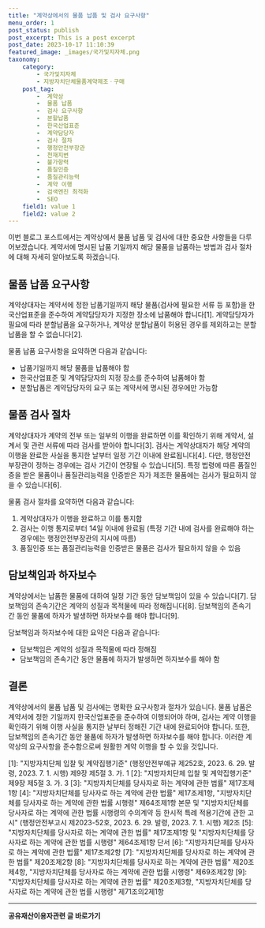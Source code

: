 ```yaml
---
title: "계약상에서의 물품 납품 및 검사 요구사항"
menu_order: 1
post_status: publish
post_excerpt: This is a post excerpt
post_date: 2023-10-17 11:10:39
featured_image: _images/국가및지자체.png
taxonomy:
    category:
        - 국가및지자체
        - 지방자치단체물품계약제조ㆍ구매
    post_tag:
        -  계약상
        -  물품 납품
        -  검사 요구사항
        -  분할납품
        -  한국산업표준
        -  계약담당자
        -  검사 절차
        -  행정안전부장관
        -  천재지변
        -  불가항력
        -  품질인증
        -  품질관리능력
        -  계약 이행
        -  검색엔진 최적화
        -  SEO
    field1: value 1
    field2: value 2
---
```



이번 블로그 포스트에서는 계약상에서 물품 납품 및 검사에 대한 중요한 사항들을 다루어보겠습니다. 계약서에 명시된 납품 기일까지 해당 물품을 납품하는 방법과 검사 절차에 대해 자세히 알아보도록 하겠습니다.

## 물품 납품 요구사항

계약상대자는 계약서에 정한 납품기일까지 해당 물품(검사에 필요한 서류 등 포함)을 한국산업표준을 준수하여 계약담당자가 지정한 장소에 납품해야 합니다[1]. 계약담당자가 필요에 따라 분할납품을 요구하거나, 계약상 분할납품이 허용된 경우를 제외하고는 분할납품을 할 수 없습니다[2].

물품 납품 요구사항을 요약하면 다음과 같습니다:
- 납품기일까지 해당 물품을 납품해야 함
- 한국산업표준 및 계약담당자의 지정 장소를 준수하여 납품해야 함
- 분할납품은 계약담당자의 요구 또는 계약서에 명시된 경우에만 가능함

## 물품 검사 절차

계약상대자가 계약의 전부 또는 일부의 이행을 완료하면 이를 확인하기 위해 계약서, 설계서 및 관련 서류에 따라 검사를 받아야 합니다[3]. 검사는 계약상대자가 해당 계약의 이행을 완료한 사실을 통지한 날부터 일정 기간 이내에 완료됩니다[4]. 다만, 행정안전부장관이 정하는 경우에는 검사 기간이 연장될 수 있습니다[5]. 특정 법령에 따른 품질인증을 받은 물품이나 품질관리능력을 인증받은 자가 제조한 물품에는 검사가 필요하지 않을 수 있습니다[6].

물품 검사 절차를 요약하면 다음과 같습니다:
1. 계약상대자가 이행을 완료하고 이를 통지함
2. 검사는 이행 통지로부터 14일 이내에 완료됨 (특정 기간 내에 검사를 완료해야 하는 경우에는 행정안전부장관의 지시에 따름)
3. 품질인증 또는 품질관리능력을 인증받은 물품은 검사가 필요하지 않을 수 있음

## 담보책임과 하자보수

계약상에서는 납품한 물품에 대하여 일정 기간 동안 담보책임이 있을 수 있습니다[7]. 담보책임의 존속기간은 계약의 성질과 목적물에 따라 정해집니다[8]. 담보책임의 존속기간 동안 물품에 하자가 발생하면 하자보수를 해야 합니다[9].

담보책임과 하자보수에 대한 요약은 다음과 같습니다:
- 담보책임은 계약의 성질과 목적물에 따라 정해짐
- 담보책임의 존속기간 동안 물품에 하자가 발생하면 하자보수를 해야 함

## 결론

계약상에서의 물품 납품 및 검사에는 명확한 요구사항과 절차가 있습니다. 물품 납품은 계약서에 정한 기일까지 한국산업표준을 준수하여 이행되어야 하며, 검사는 계약 이행을 확인하기 위해 이행 사실을 통지한 날부터 정해진 기간 내에 완료되어야 합니다. 또한, 담보책임의 존속기간 동안 물품에 하자가 발생하면 하자보수를 해야 합니다. 이러한 계약상의 요구사항을 준수함으로써 원활한 계약 이행을 할 수 있을 것입니다.

[1]: "지방자치단체 입찰 및 계약집행기준" (행정안전부예규 제252호, 2023. 6. 29. 발령, 2023. 7. 1. 시행) 제9장 제5절 3. 가. 1
[2]: "지방자치단체 입찰 및 계약집행기준" 제9장 제5절 3. 가. 3
[3]: "지방자치단체를 당사자로 하는 계약에 관한 법률" 제17조제1항
[4]: "지방자치단체를 당사자로 하는 계약에 관한 법률" 제17조제1항, "지방자치단체를 당사자로 하는 계약에 관한 법률 시행령" 제64조제1항 본문 및 "지방자치단체를 당사자로 하는 계약에 관한 법률 시행령의 수의계약 등 한시적 특례 적용기간에 관한 고시" (행정안전부고시 제2023-52호, 2023. 6. 29. 발령, 2023. 7. 1. 시행) 제2조
[5]: "지방자치단체를 당사자로 하는 계약에 관한 법률" 제17조제1항 및 "지방자치단체를 당사자로 하는 계약에 관한 법률 시행령" 제64조제1항 단서
[6]: "지방자치단체를 당사자로 하는 계약에 관한 법률" 제17조제2항
[7]: "지방자치단체를 당사자로 하는 계약에 관한 법률" 제20조제2항
[8]: "지방자치단체를 당사자로 하는 계약에 관한 법률" 제20조제4항, "지방자치단체를 당사자로 하는 계약에 관한 법률 시행령" 제69조제2항
[9]: "지방자치단체를 당사자로 하는 계약에 관한 법률" 제20조제3항, "지방자치단체를 당사자로 하는 계약에 관한 법률 시행령" 제71조의2제1항
<!-- wp:separator -->
<hr class="wp-block-separator has-alpha-channel-opacity"/>
<!-- /wp:separator -->
<!-- wp:group {"backgroundColor":"base","layout":{"type":"constrained"}} -->
<div class="wp-block-group has-base-background-color has-background"><!-- wp:paragraph {"align":"center","fontSize":"large"} -->
<p class="has-text-align-center has-large-font-size"><strong>공유재산이용자관련 글 바로가기</strong></p>
<!-- /wp:paragraph -->


<!-- wp:latest-posts{"categories": [{"id": 1570, "count": 19, "description": "", "link": "https://uknowlaw.com/category/%ea%b3%b5%ec%9c%a0%ec%9e%ac%ec%82%b0%ec%9d%b4%ec%9a%a9%ec%9e%90/", "name": "공유재산이용자", "slug": "공유재산이용자", "taxonomy": "category", "parent": 0, "meta": [],"_links":{"self":[{"href":"https://uknowlaw.com/wp-json/wp/v2/categories/1570"}],"collection":[{"href":"https://uknowlaw.com/wp-json/wp/v2/categories"}],"about":[{"href":"https://uknowlaw.com/wp-json/wp/v2/taxonomies/category"}],"wp:post_type":[{"href":"https://uknowlaw.com/wp-json/wp/v2/posts?categories=1570"}],"curies":[{"name":"wp","href":"https://api.w.org/{rel}","templated":true}]}}],"postsToShow":100,"excerptLength":28,"postLayout":"grid","columns":2,"featuredImageAlign":"left","featuredImageSizeSlug":"large","fontSize":"medium"} /--></div>
<!-- /wp:group -->